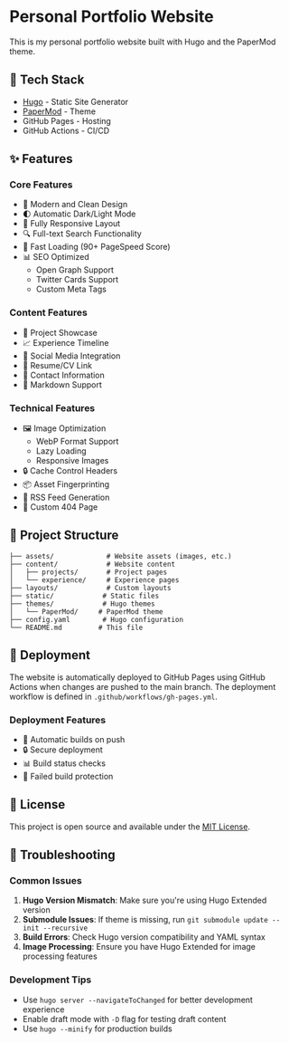 # Personal Portfolio Website

This is my personal portfolio website built with Hugo and the PaperMod theme.

## 🚀 Tech Stack

- [Hugo](https://gohugo.io/) - Static Site Generator
- [PaperMod](https://github.com/adityatelange/hugo-PaperMod) - Theme
- GitHub Pages - Hosting
- GitHub Actions - CI/CD

## ✨ Features

### Core Features

- 🎨 Modern and Clean Design
- 🌓 Automatic Dark/Light Mode
- 📱 Fully Responsive Layout
- 🔍 Full-text Search Functionality
- 🚀 Fast Loading (90+ PageSpeed Score)
- 📊 SEO Optimized
  - Open Graph Support
  - Twitter Cards Support
  - Custom Meta Tags

### Content Features

- 💼 Project Showcase
- 📈 Experience Timeline
- 🔗 Social Media Integration
- 📄 Resume/CV Link
- 📧 Contact Information
- 📝 Markdown Support

### Technical Features

- 🖼️ Image Optimization
  - WebP Format Support
  - Lazy Loading
  - Responsive Images
- 🔒 Cache Control Headers
- 📦 Asset Fingerprinting
- 🤖 RSS Feed Generation
- 🎯 Custom 404 Page

## 📁 Project Structure

```
├── assets/             # Website assets (images, etc.)
├── content/            # Website content
│   ├── projects/       # Project pages
│   └── experience/     # Experience pages
├── layouts/            # Custom layouts
├── static/            # Static files
├── themes/            # Hugo themes
│   └── PaperMod/     # PaperMod theme
├── config.yaml        # Hugo configuration
└── README.md         # This file
```

## 🚀 Deployment

The website is automatically deployed to GitHub Pages using GitHub Actions when changes are pushed to the main branch. The deployment workflow is defined in `.github/workflows/gh-pages.yml`.

### Deployment Features

- 🔄 Automatic builds on push
- 🔒 Secure deployment
- 📊 Build status checks
- 🚫 Failed build protection

## 📝 License

This project is open source and available under the [MIT License](LICENSE).

## 🔧 Troubleshooting

### Common Issues

1. **Hugo Version Mismatch**: Make sure you're using Hugo Extended version
2. **Submodule Issues**: If theme is missing, run `git submodule update --init --recursive`
3. **Build Errors**: Check Hugo version compatibility and YAML syntax
4. **Image Processing**: Ensure you have Hugo Extended for image processing features

### Development Tips

- Use `hugo server --navigateToChanged` for better development experience
- Enable draft mode with `-D` flag for testing draft content
- Use `hugo --minify` for production builds
